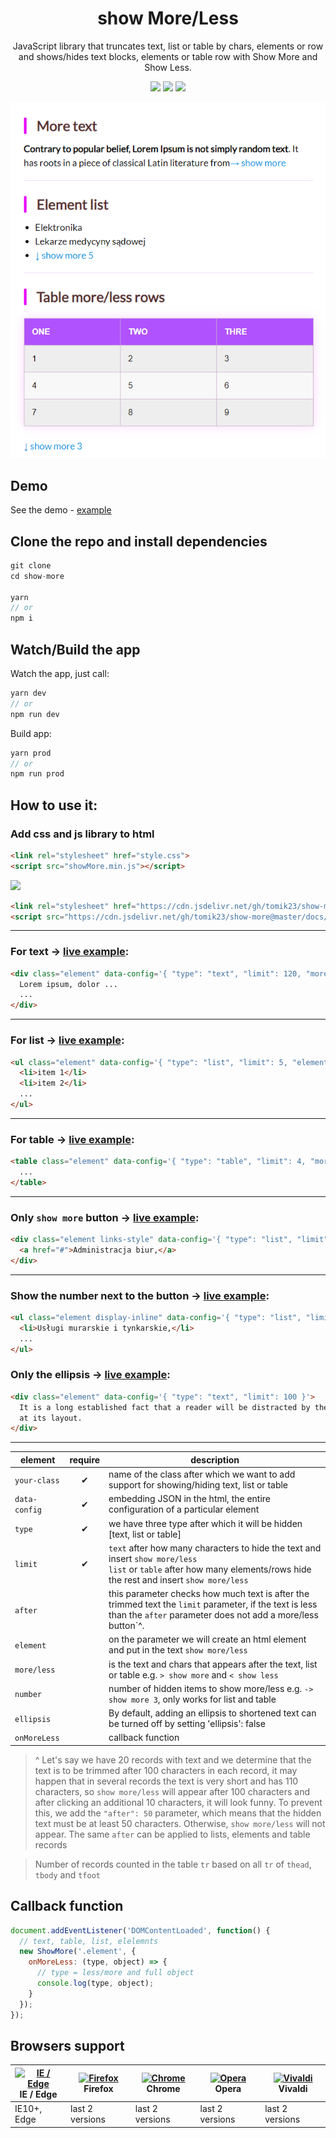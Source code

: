 <h1 align="center">
  show More/Less
</h1>

<p align="center">
  JavaScript library that truncates text, list or table by chars, elements or row and shows/hides text blocks, elements or table row with Show More and Show Less.
</p>

<p align="center">
  <img src="https://img.shields.io/github/package-json/v/tomik23/show-more">
  <img src="https://img.shields.io/github/size/tomik23/show-more/docs/showMore.min.js">
  <a href="LICENSE">
    <img src="https://img.shields.io/badge/License-MIT-green.svg">
  </a>
</p>

<p align="center">
  <img src="static/01.png">
</p>

## Demo
See the demo - [example](https://tomik23.github.io/show-more/)

## Clone the repo and install dependencies
```js
git clone
cd show-more

yarn
// or
npm i
```
## Watch/Build the app
Watch the app, just call:

```js
yarn dev
// or
npm run dev
```

Build app:

```js
yarn prod
// or
npm run prod
```

## How to use it:

### Add css and js library to html

```html
<link rel="stylesheet" href="style.css">
<script src="showMore.min.js"></script>
```
<img src="https://cdn.jsdelivr.net/www.jsdelivr.com/4a8e863f4c627929f243db3360393a7eed05238c/img/logo-horizontal.svg">

```html
<link rel="stylesheet" href="https://cdn.jsdelivr.net/gh/tomik23/show-more@master/docs/style.css">
<script src="https://cdn.jsdelivr.net/gh/tomik23/show-more@master/docs/showMore.min.js"></script>
```

---
### For text → [live example](https://tomik23.github.io/show-more#example-text):
```html
<div class="element" data-config='{ "type": "text", "limit": 120, "more": "→ show more", "less": "← less" }'>
  Lorem ipsum, dolor ...
  ...
</div>
```

---
### For list → [live example](https://tomik23.github.io/show-more#example-list):
```html
<ul class="element" data-config='{ "type": "list", "limit": 5, "element": "li", "more": "↓ show more", "less": "↑ less", "number": true }'>
  <li>item 1</li>
  <li>item 2</li>
  ...
</ul>
```
---

### For table → [live example](https://tomik23.github.io/show-more#example-table):
```html
<table class="element" data-config='{ "type": "table", "limit": 4, "more": "↓ show more", "less": "↑ less", "number": true }'>
  ...
</table>
```
---

### Only `show more` button → [live example](https://tomik23.github.io/show-more#example-onlyexpandable):
```html
<div class="element links-style" data-config='{ "type": "list", "limit": 5, "more": "→ show more" }'>
  <a href="#">Administracja biur,</a>
</div>
```
---

### Show the number next to the button  → [live example](https://tomik23.github.io/show-more#show-number):
```html
<ul class="element display-inline" data-config='{ "type": "list", "limit": 3, "element": "li", "more": "→ show more", "less": "← less", "number": true }'>
  <li>Usługi murarskie i tynkarskie,</li>
  ...
</ul>
```

### Only the ellipsis → [live example](https://tomik23.github.io/show-more#ellipsis):
```html
<div class="element" data-config='{ "type": "text", "limit": 100 }'>
  It is a long established fact that a reader will be distracted by the readable content of a page when looking
  at its layout.
</div>
```
---

| element | require | description |
|--------------- | :-------------: |-------------|
| `your-class` | ✔ | name of the class after which we want to add support for showing/hiding text, list or table |
| `data-config` | ✔ | embedding JSON in the html, the entire configuration of a particular element  |
| `type` | ✔ | we have three type after which it will be hidden [text, list or table] |
| `limit` | ✔ |`text` after how many characters to hide the text and insert `show more/less`<br />`list` or `table` after how many elements/rows hide the rest and insert `show more/less` |
| `after` |  | this parameter checks how much text is after the trimmed text the `limit` parameter, if the text is less than the `after` parameter does not add a more/less button`^. |
| `element` |  | on the parameter we will create an html element and put in the text `show more/less` |
| `more/less` |  | is the text and chars that appears after the text, list or table e.g. `> show more` and  `< show less` |
| `number` |  | number of hidden items to show more/less e.g. `-> show more 3`, only works for list and table |
| `ellipsis` |  | By default, adding an ellipsis to shortened text can be turned off by setting 'ellipsis': false |
| `onMoreLess` |  | callback function |


> ^ Let's say we have 20 records with text and we determine that the text is to be trimmed after 100 characters in each record, it may happen that in several records the text is very short and has 110 characters, so `show more/less` will appear after 100 characters and after clicking an additional 10 characters, it will look funny. To prevent this, we add the `"after": 50` parameter, which means that the hidden text must be at least 50 characters. Otherwise, `show more/less` will not appear. The same `after` can be applied to lists, elements and table records

> Number of records counted in the table `tr` based on all `tr` of `thead`, `tbody` and `tfoot`

## Callback function

```javascript
document.addEventListener('DOMContentLoaded', function() {
  // text, table, list, elelemnts
  new ShowMore('.element', {
    onMoreLess: (type, object) => {
      // type = less/more and full object
      console.log(type, object);
    }
  });
});
```

## Browsers support

| [<img src="https://raw.githubusercontent.com/alrra/browser-logos/master/src/edge/edge_48x48.png" alt="IE / Edge" width="24px" height="24px" />](http://godban.github.io/browsers-support-badges/)<br/>IE / Edge | [<img src="https://raw.githubusercontent.com/alrra/browser-logos/master/src/firefox/firefox_48x48.png" alt="Firefox" width="24px" height="24px" />](http://godban.github.io/browsers-support-badges/)<br/>Firefox | [<img src="https://raw.githubusercontent.com/alrra/browser-logos/master/src/chrome/chrome_48x48.png" alt="Chrome" width="24px" height="24px" />](http://godban.github.io/browsers-support-badges/)<br/>Chrome | [<img src="https://raw.githubusercontent.com/alrra/browser-logos/master/src/opera/opera_48x48.png" alt="Opera" width="24px" height="24px" />](http://godban.github.io/browsers-support-badges/)<br/>Opera | [<img src="https://raw.githubusercontent.com/alrra/browser-logos/master/src/vivaldi/vivaldi_48x48.png" alt="Vivaldi" width="24px" height="24px" />](http://godban.github.io/browsers-support-badges/)<br/>Vivaldi |
| --------- | --------- | --------- | --------- | --------- |
| IE10+, Edge| last 2 versions| last 2 versions| last 2 versions| last 2 versions